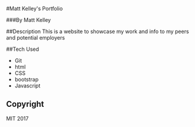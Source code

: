 #Matt Kelley's Portfolio

###By Matt Kelley

##Description
This is a website to showcase my work and info to my peers and potential employers

##Tech Used
- Git
- html
- CSS
- bootstrap
- Javascript

## Copyright
MIT 2017
